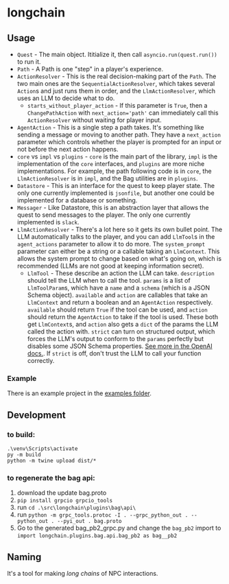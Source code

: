 # longchain
## Usage
* `Quest` - The main object. Ititialize it, then call `asyncio.run(quest.run())` to run it.
* `Path` - A Path is one "step" in a player's experience. 
* `ActionResolver` - This is the real decision-making part of the `Path`. The two main ones are the `SequentialActionResolver`, which takes several `Action`s and just runs them in order, and the `LlmActionResolver`, which uses an LLM to decide what to do.
  * `starts_without_player_action` - If this parameter is `True`, then a `ChangePathAction` with `next_action='path'` can immediately call this `ActionResolver` without waiting for player input.
* `AgentAction` - This is a single step a path takes. It's something like sending a message or moving to another path. They have a `next_action` parameter which controls whether the player is prompted for an input or not before the next action happens.
* `core` vs `impl` vs `plugins` - `core` is the main part of the library, `impl` is the implementation of the `core` interfaces, and `plugins` are more niche implementations. For example, the path following code is in `core`, the `LlmActionResolver` is in `impl`, and the Bag utilities are in `plugins`.
* `Datastore` - This is an interface for the quest to keep player state. The only one currently implemented is `jsonfile`, but another one could be implemented for a database or something.
* `Messager` - Like Datastore, this is an abstraction layer that allows the quest to send messages to the player. The only one currently implemented is `slack`.
* `LlmActionResolver` - There's a lot here so it gets its own bullet point. The LLM automatically talks to the player, and you can add `LlmTool`s in the `agent_actions` parameter to allow it to do more. The `system_prompt` parameter can either be a string or a callable taking an `LlmContext`. This allows the system prompt to change based on what's going on, which is recommended (LLMs are not good at keeping information secret).
  * `LlmTool` - These describe an action the LLM can take. `description` should tell the LLM when to call the tool. `params` is a list of `LlmToolParam`s, which have a `name` and a `schema` (which is a JSON Schema object).  `available` and `action` are callables that take an `LlmContext` and return a boolean and an `AgentAction` respectively. `available` should return `True` if the tool can be used, and `action` should return the `AgentAction` to take if the tool is used. These both get `LlmContext`s, and `action` also gets a `dict` of the params the LLM called the action with. `strict` can turn on structured output, which forces the LLM's output to conform to the `params` perfectly but disables some JSON Schema properties. [See more in the OpenAI docs.](https://platform.openai.com/docs/guides/function-calling/function-calling-with-structured-outputs). If `strict` is off, don't trust the LLM to call your function correctly.

### Example
There is an example project in the [examples folder](https://github.com/rivques/longchain/tree/main/examples/sockthief).
## Development
### to build:
```
.\venv\Scripts\activate
py -m build
python -m twine upload dist/*
```
### to regenerate the bag api:
1. download the update bag.proto
2. `pip install grpcio grpcio_tools`
3. run `cd .\src\longchain\plugins\bag\api\`
4. run `python -m grpc_tools.protoc -I . --grpc_python_out . --python_out . --pyi_out . bag.proto`
5. Go to the generated bag_pb2_grpc.py and change the `bag_pb2` import to `import longchain.plugins.bag.api.bag_pb2 as bag__pb2`
## Naming
It's a tool for making _long chains_ of NPC interactions.